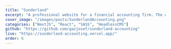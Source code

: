 ```yaml
---
title: "Sunderland"
excerpt: "A professional website for a financial accounting firm. The website is connected to a headless CMS - Sanity.Io"
cover_image: "/images/posts/SunderlandAccounting.png"
categories: ["NextJS", "React", "SASS", "HeadlessCMS"]
github: "https://github.com/gazjosef/sunderland-accounting"
live: "https://sunderland-accounting.vercel.app/"
order: 6
---
```

